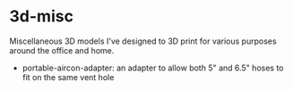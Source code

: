 # 3d-misc

Miscellaneous 3D models I've designed to 3D print for various purposes around the office and home. 

* portable-aircon-adapter: an adapter to allow both 5" and 6.5" hoses to fit on the same vent hole 
